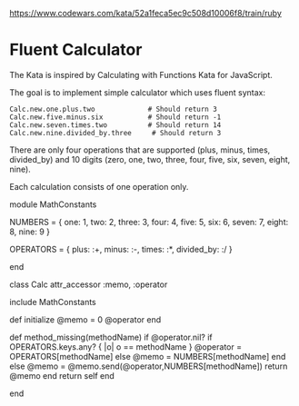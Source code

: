 https://www.codewars.com/kata/52a1feca5ec9c508d10006f8/train/ruby

# Fluent Calculator

The Kata is inspired by Calculating with Functions Kata for JavaScript.

The goal is to implement simple calculator which uses fluent syntax:

```
Calc.new.one.plus.two             # Should return 3
Calc.new.five.minus.six           # Should return -1
Calc.new.seven.times.two          # Should return 14
Calc.new.nine.divided_by.three     # Should return 3
```

There are only four operations that are supported (plus, minus, times, divided_by) and 10 digits (zero, one, two, three, four, five, six, seven, eight, nine).

Each calculation consists of one operation only.


module MathConstants
  
  NUMBERS = {
    one: 1,
    two: 2,
    three: 3,
    four: 4,
    five: 5,
    six: 6,
    seven: 7,
    eight: 8,
    nine: 9
  }

  OPERATORS = {
    plus: :+,
    minus: :-,
    times: :*,
    divided_by: :/
  }
  
end

class Calc
  attr_accessor :memo, :operator

  include MathConstants

  def initialize
    @memo = 0
    @operator
  end

  def method_missing(methodName)
    if @operator.nil?
      if OPERATORS.keys.any? { |o| o == methodName }
        @operator = OPERATORS[methodName]
      else
        @memo = NUMBERS[methodName]
      end
    else
      @memo = @memo.send(@operator,NUMBERS[methodName])
      return @memo
    end
    return self
  end

end
